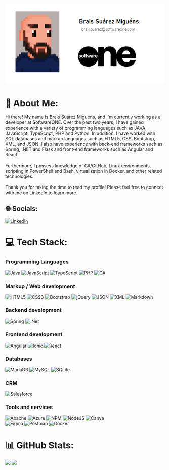 <p align="center">
  <kbd>
<img src="https://raw.githubusercontent.com/BraisSO/BraisSO/main/newSignature.png">
  </kbd>
</p>

# 💫 About Me:
Hi there! My name is Brais Suárez Miguéns, and I'm currently working as a developer at SoftwareONE. Over the past two years, I have gained experience with a variety of programming languages such as JAVA, JavaScript, TypeScript, PHP and Python. In addition, I have worked with SQL databases and markup languages such as HTML5, CSS, Bootstrap, XML, and JSON. I also have experience with back-end frameworks such as Spring, .NET and Flask and front-end frameworks such as Angular and React.<br><br>Furthermore, I possess knowledge of Git/GitHub, Linux environments, scripting in PowerShell and Bash, virtualization in Docker, and other related technologies.<br><br>Thank you for taking the time to read my profile! Please feel free to connect with me on LinkedIn to learn more.


## 🌐 Socials:
[![LinkedIn](https://img.shields.io/badge/LinkedIn-%230077B5.svg?logo=linkedin&logoColor=white)](https://linkedin.com/in/braissuarezmiguens) 

# 💻 Tech Stack:

### Programming Languages
![Java](https://img.shields.io/badge/java-%23ED8B00.svg?style=flat&logo=java&logoColor=white)
![JavaScript](https://img.shields.io/badge/javascript-%23323330.svg?style=flat&logo=javascript&logoColor=%23F7DF1E) 
![TypeScript](https://img.shields.io/badge/typescript-%23007ACC.svg?style=flat&logo=typescript&logoColor=white) 
![PHP](https://img.shields.io/badge/php-%23777BB4.svg?style=flat&logo=php&logoColor=white) 
![C#](https://img.shields.io/badge/c%23-%23239120.svg?style=flat&logo=c-sharp&logoColor=white)

### Markup / Web development 
![HTML5](https://img.shields.io/badge/html5-%23E34F26.svg?style=flat&logo=html5&logoColor=white) 
![CSS3](https://img.shields.io/badge/css3-%231572B6.svg?style=flat&logo=css3&logoColor=white) 
![Bootstrap](https://img.shields.io/badge/bootstrap-%23563D7C.svg?style=flat&logo=bootstrap&logoColor=white) 
![jQuery](https://img.shields.io/badge/jquery-%230769AD.svg?style=flat&logo=jquery&logoColor=white) 
![JSON](https://img.shields.io/badge/JSON-%23262326.svg?style=flat&logo=json&logoColor=%23F7DF1E)
![XML](https://img.shields.io/badge/XML-%2300A98F.svg?style=flat&logo=xml&logoColor=white)
![Markdown](https://img.shields.io/badge/markdown-%23000000.svg?style=flat&logo=markdown&logoColor=white)

### Backend development
![Spring](https://img.shields.io/badge/spring-%236DB33F.svg?style=flat&logo=spring&logoColor=white) 
![.Net](https://img.shields.io/badge/.NET-5C2D91?style=flat&logo=.net&logoColor=white) 

### Frontend development
![Angular](https://img.shields.io/badge/angular-%23DD0031.svg?style=flat&logo=angular&logoColor=white) 
![Ionic](https://img.shields.io/badge/Ionic-%23309EF3.svg?style=flat&logo=ionic&logoColor=white)
![React](https://img.shields.io/badge/react-%2320232a.svg?style=flat&logo=react&logoColor=%2361DAFB) 

### Databases
![MariaDB](https://img.shields.io/badge/MariaDB-003545?style=flat&logo=mariadb&logoColor=white) 
![MySQL](https://img.shields.io/badge/mysql-%2300f.svg?style=flat&logo=mysql&logoColor=white) 
![SQLite](https://img.shields.io/badge/sqlite-%2307405e.svg?style=flat&logo=sqlite&logoColor=white) 

### CRM 
![Salesforce](https://img.shields.io/badge/Salesforce-%2333CCFF.svg?style=flat&logo=salesforce&logoColor=white)

### Tools and services
![Apache](https://img.shields.io/badge/apache-%23D42029.svg?style=flat&logo=apache&logoColor=white) 
![Azure](https://img.shields.io/badge/azure-%230072C6.svg?style=flat&logo=azure-devops&logoColor=white) 
![NPM](https://img.shields.io/badge/NPM-%23000000.svg?style=flat&logo=npm&logoColor=white) 
![NodeJS](https://img.shields.io/badge/node.js-6DA55F?style=flat&logo=node.js&logoColor=white) 
![Canva](https://img.shields.io/badge/Canva-%2300C4CC.svg?style=flat&logo=Canva&logoColor=white) 	
![Figma](https://img.shields.io/badge/figma-%23F24E1E.svg?style=flat&logo=figma&logoColor=white) 
![Postman](https://img.shields.io/badge/Postman-FF6C37?style=flat&logo=postman&logoColor=white) 
![Docker](https://img.shields.io/badge/docker-%230db7ed.svg?style=flat&logo=docker&logoColor=white)

# 📊 GitHub Stats:
![](https://github-readme-stats.vercel.app/api?username=BraisSO&theme=dark&hide_border=false&include_all_commits=false&count_private=false) ![](https://github-readme-stats.vercel.app/api/top-langs/?username=BraisSO&theme=dark&hide_border=false&include_all_commits=false&count_private=false&layout=compact)

